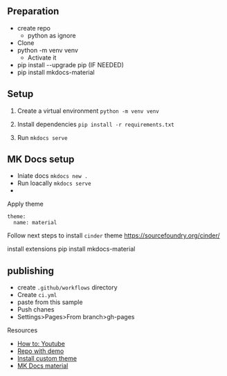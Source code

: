 ﻿Preparation
-----------
- create repo
    - python as ignore
- Clone
- python -m venv venv
  - Activate it
- pip install --upgrade pip (IF NEEDED)
- pip install mkdocs-material


Setup
----------
1. Create a virtual environment
```python -m venv venv```

2. Install dependencies
```pip install -r requirements.txt```

3. Run
`mkdocs serve`

MK Docs setup
-------------
- Iniate docs `mkdocs new .`
- Run loacally `mkdocs serve`
- 

Apply theme
```
theme:
  name: material
```

Follow next steps to install `cinder` theme https://sourcefoundry.org/cinder/

install extensions
pip install mkdocs-material

publishing
----------
- create `.github/workflows` directory
- Create `ci.yml`
- paste from this sample
- Push chanes
- Settings>Pages>From branch>gh-pages

Resources
- [How to: Youtube](https://www.youtube.com/watch?v=Q-YA_dA8C20) 
- [Repo with demo](https://github.com/james-willett/mkdocs-material-youtube-tutorial)
- [Install custom theme](https://sourcefoundry.org/cinder/)
- [MK Docs material](https://squidfunk.github.io/mkdocs-material/)

